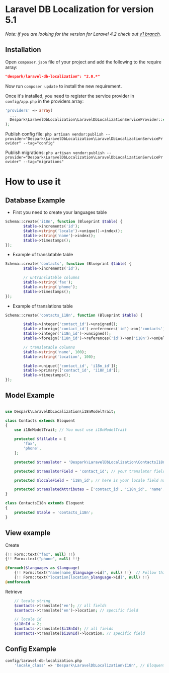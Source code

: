 # Laravel DB Localization for version 5.1

*Note: if you are looking for the version for Laravel 4.2 check out [v1 branch](https://github.com/despark/laravel-db-localization/tree/v1).*

## Installation

Open `composer.json` file of your project and add the following to the require array:
```json
"despark/laravel-db-localization": "2.0.*"
```

Now run `composer update` to install the new requirement.

Once it's installed, you need to register the service provider in `config/app.php` in the providers array:
```php
'providers' => array(
  ...
  Despark\LaravelDbLocalization\LaravelDbLocalizationServiceProvider::class,
);
```

Publish config file:
`php artisan vendor:publish --provider="Despark\LaravelDbLocalization\LaravelDbLocalizationServiceProvider" --tag="config"`

Publish migrations:
`php artisan vendor:publish --provider="Despark\LaravelDbLocalization\LaravelDbLocalizationServiceProvider" --tag="migrations"`

# How to use it


## Database Example

- First you need to create your languages table

```php
Schema::create('i18n', function (Blueprint $table) {
        $table->increments('id');
        $table->string('locale')->unique()->index();
        $table->string('name')->index();
        $table->timestamps();
});
```
- Example of translatable table

```php
Schema::create('contacts', function (Blueprint $table) {
        $table->increments('id');

        // untranslatable columns
        $table->string('fax');
        $table->string('phone');
        $table->timestamps();
});
```
- Example of translations table

```php
Schema::create('contacts_i18n', function (Blueprint $table) {

        $table->integer('contact_id')->unsigned();
        $table->foreign('contact_id')->references('id')->on('contacts')->onDelete('cascade');
        $table->integer('i18n_id')->unsigned();
        $table->foreign('i18n_id')->references('id')->on('i18n')->onDelete('cascade');

        // translatable columns
        $table->string('name', 100);
        $table->string('location', 100);

        $table->unique(['contact_id', 'i18n_id']);
        $table->primary(['contact_id', 'i18n_id']);
        $table->timestamps();
});
```
## Model Example
```php

use Despark\LaravelDbLocalization\i18nModelTrait;

class Contacts extends Eloquent
{
    use i18nModelTrait; // You must use i18nModelTrait

    protected $fillable = [
        'fax',
        'phone',
    ];

    protected $translator = 'Despark\LaravelDbLocalization\ContactsI18n'; // Here you need to add your translations table model name

    protected $translatorField = 'contact_id'; // your translator field name

    protected $localeField = 'i18n_id'; // here is your locale field name

    protected $translatedAttributes = ['contact_id', 'i18n_id', 'name', 'location']; // translatable fillables
}

class ContactsI18n extends Eloquent
{
    protected $table = 'contacts_i18n';
}
```
## View example

Create
```php
{!! Form::text("fax", null) !!}
{!! Form::text("phone", null) !!}

@foreach($languages as $language)
    {!! Form::text("name[name_$language->id]", null) !!}  // Follow this convention array( fieldname_languageId );
    {!! Form::text("location[location_$language->id]", null) !!}
@endforeach
```
Retrieve
```php
    // locale string
    $contacts->translate('en'); // all fields
    $contacts->translate('en')->location; // specific field

    // locale id
    $i18nId = 2;
    $contacts->translate($i18nId); // all fields
    $contacts->translate($i18nId)->location; // specific field
```

## Config Example
```php
config/laravel-db-localization.php
    'locale_class' => 'Despark\LaravelDbLocalization\I18n', // Eloquent model that handles your languages.
```



